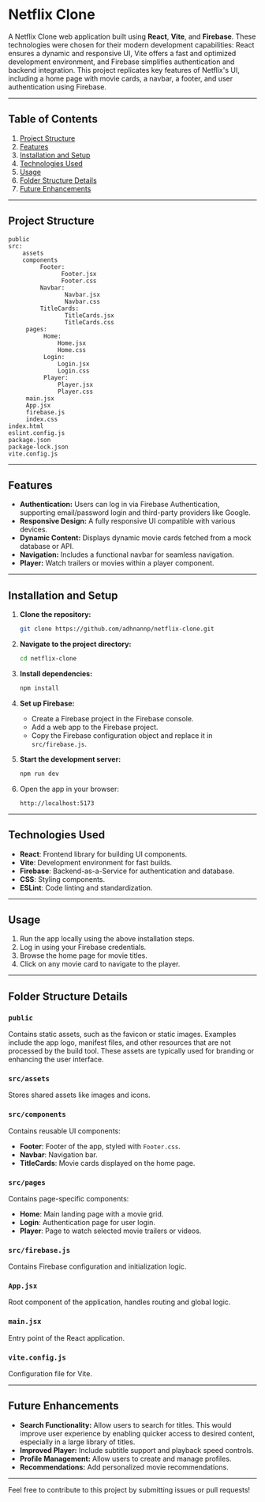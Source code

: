 # Netflix Clone

A Netflix Clone web application built using **React**, **Vite**, and **Firebase**. These technologies were chosen for their modern development capabilities: React ensures a dynamic and responsive UI, Vite offers a fast and optimized development environment, and Firebase simplifies authentication and backend integration. This project replicates key features of Netflix's UI, including a home page with movie cards, a navbar, a footer, and user authentication using Firebase.

---

## Table of Contents

1. [Project Structure](#project-structure)
2. [Features](#features)
3. [Installation and Setup](#Installation-and-Setup)
4. [Technologies Used](#technologies-used)
5. [Usage](#usage)
6. [Folder Structure Details](#folder-structure-details)
7. [Future Enhancements](#future-enhancements)

---

## Project Structure

```
public
src:
    assets
    components
         Footer:
               Footer.jsx
               Footer.css
         Navbar:
                Navbar.jsx
                Navbar.css        
         TitleCards:
                TitleCards.jsx
                TitleCards.css
     pages:
          Home:
              Home.jsx
              Home.css
          Login:
              Login.jsx
              Login.css  
          Player:
              Player.jsx
              Player.css  
     main.jsx
     App.jsx
     firebase.js
     index.css
index.html
eslint.config.js
package.json
package-lock.json
vite.config.js
```

---

## Features

- **Authentication:** Users can log in via Firebase Authentication, supporting email/password login and third-party providers like Google.
- **Responsive Design:** A fully responsive UI compatible with various devices.
- **Dynamic Content:** Displays dynamic movie cards fetched from a mock database or API.
- **Navigation:** Includes a functional navbar for seamless navigation.
- **Player:** Watch trailers or movies within a player component.

---

## Installation and Setup

1. **Clone the repository:**

   ```bash
   git clone https://github.com/adhnannp/netflix-clone.git
   ```

2. **Navigate to the project directory:**

   ```bash
   cd netflix-clone
   ```

3. **Install dependencies:**

   ```bash
   npm install
   ```

4. **Set up Firebase:**

   - Create a Firebase project in the Firebase console.
   - Add a web app to the Firebase project.
   - Copy the Firebase configuration object and replace it in `src/firebase.js`.

5. **Start the development server:**

   ```bash
   npm run dev
   ```

6. Open the app in your browser:

   ```
   http://localhost:5173
   ```

---

## Technologies Used

- **React**: Frontend library for building UI components.
- **Vite**: Development environment for fast builds.
- **Firebase**: Backend-as-a-Service for authentication and database.
- **CSS**: Styling components.
- **ESLint**: Code linting and standardization.

---

## Usage

1. Run the app locally using the above installation steps.
2. Log in using your Firebase credentials.
3. Browse the home page for movie titles.
4. Click on any movie card to navigate to the player.

---

## Folder Structure Details

### `public`

Contains static assets, such as the favicon or static images. Examples include the app logo, manifest files, and other resources that are not processed by the build tool. These assets are typically used for branding or enhancing the user interface.

### `src/assets`

Stores shared assets like images and icons.

### `src/components`

Contains reusable UI components:

- **Footer**: Footer of the app, styled with `Footer.css`.
- **Navbar**: Navigation bar.
- **TitleCards**: Movie cards displayed on the home page.

### `src/pages`

Contains page-specific components:

- **Home**: Main landing page with a movie grid.
- **Login**: Authentication page for user login.
- **Player**: Page to watch selected movie trailers or videos.

### `src/firebase.js`

Contains Firebase configuration and initialization logic.

### `App.jsx`

Root component of the application, handles routing and global logic.

### `main.jsx`

Entry point of the React application.

### `vite.config.js`

Configuration file for Vite.

---

## Future Enhancements

- **Search Functionality:** Allow users to search for titles. This would improve user experience by enabling quicker access to desired content, especially in a large library of titles.
- **Improved Player:** Include subtitle support and playback speed controls.
- **Profile Management:** Allow users to create and manage profiles.
- **Recommendations:** Add personalized movie recommendations.

---

Feel free to contribute to this project by submitting issues or pull requests!

